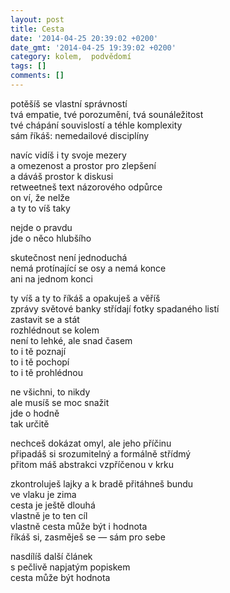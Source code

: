 ```yaml
---
layout: post
title: Cesta
date: '2014-04-25 20:39:02 +0200'
date_gmt: '2014-04-25 19:39:02 +0200'
category: kolem,  podvědomí
tags: []
comments: []
---
```

<p>potěšíš se vlastní správností<br />
tvá empatie, tvé porozumění, tvá sounáležitost<br />
tvé chápání souvislostí a téhle komplexity<br />
sám říkáš: nemedailové disciplíny</p>
<p>navíc vidíš i ty svoje mezery<br />
a omezenost a prostor pro zlepšení<br />
a dáváš prostor k diskusi<br />
retweetneš text názorového odpůrce<br />
on ví, že nelže<br />
a ty to víš taky</p>
<p>nejde o pravdu<br />
jde o něco hlubšího</p>
<p>skutečnost není jednoduchá<br />
nemá protínající se osy a nemá konce<br />
ani na jednom konci</p>
<p>ty víš a ty to říkáš a opakuješ a věříš<br />
zprávy světové banky střídají fotky spadaného listí<br />
zastavit se a stát<br />
rozhlédnout se kolem<br />
není to lehké, ale snad časem<br />
to i tě poznají<br />
to i tě pochopí<br />
to i tě prohlédnou</p>
<p>ne všichni, to nikdy<br />
ale musíš se moc snažit<br />
jde o hodně<br />
tak určitě</p>
<p>nechceš dokázat omyl, ale jeho příčinu<br />
připadáš si srozumitelný a formálně střídmý<br />
přitom máš abstrakci vzpříčenou v krku</p>
<p>zkontroluješ lajky a k bradě přitáhneš bundu<br />
ve vlaku je zima<br />
cesta je ještě dlouhá<br />
vlastně je to ten cíl<br />
vlastně cesta může být i hodnota<br />
říkáš si, zasměješ se — sám pro sebe</p>
<p>nasdílíš další článek<br />
s pečlivě napjatým popiskem<br />
cesta může být hodnota</p>
